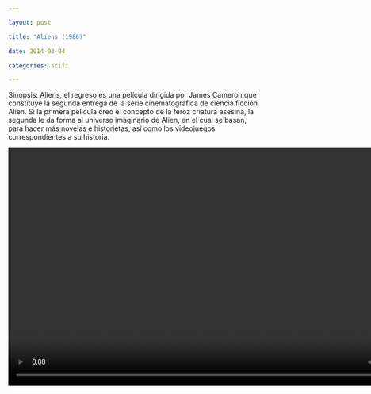 ```yaml
---

layout: post

title: "Aliens (1986)"

date: 2014-03-04

categories: scifi

---
```


Sinopsis: Aliens, el regreso es una película dirigida por James Cameron que constituye la segunda entrega de la serie cinematográfica de ciencia ficción Alien. Si la primera película 
creó el concepto de la feroz criatura asesina, la segunda le da forma al universo imaginario de Alien, en el cual se basan, para hacer más novelas e historietas, así como los 
videojuegos correspondientes a su historia.

<div class="text-center">

<video class="center" id="player1" width="854" height="480">

    <source src="/media/scifi/aliens/aliens.mp4" type="video/mp4" title="mp4">

    <track kind="subtitles" src="/media/scifi/aliens/aliens.srt" srclang="es" />
    <poster source=""/media/scifi/aliens/aliens.jpg"


</video>

</div>
